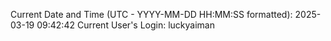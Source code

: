 Current Date and Time (UTC - YYYY-MM-DD HH:MM:SS formatted): 2025-03-19 09:42:42
Current User's Login: luckyaiman
